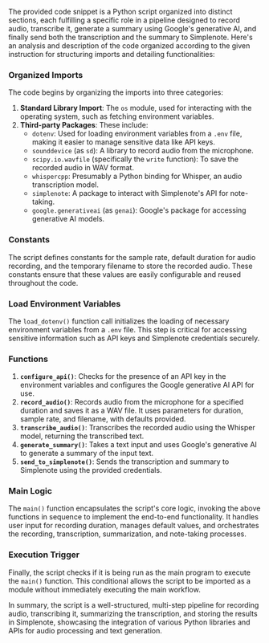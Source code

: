 The provided code snippet is a Python script organized into distinct sections, each fulfilling a specific role in a pipeline designed to record audio, transcribe it, generate a summary using Google's generative AI, and finally send both the transcription and the summary to Simplenote. Here's an analysis and description of the code organized according to the given instruction for structuring imports and detailing functionalities:

### Organized Imports
The code begins by organizing the imports into three categories:
1. **Standard Library Import**: The `os` module, used for interacting with the operating system, such as fetching environment variables.
2. **Third-party Packages**: These include:
   - `dotenv`: Used for loading environment variables from a `.env` file, making it easier to manage sensitive data like API keys.
   - `sounddevice` (as `sd`): A library to record audio from the microphone.
   - `scipy.io.wavfile` (specifically the `write` function): To save the recorded audio in WAV format.
   - `whispercpp`: Presumably a Python binding for Whisper, an audio transcription model.
   - `simplenote`: A package to interact with Simplenote's API for note-taking.
   - `google.generativeai` (as `genai`): Google's package for accessing generative AI models.
   
### Constants
The script defines constants for the sample rate, default duration for audio recording, and the temporary filename to store the recorded audio. These constants ensure that these values are easily configurable and reused throughout the code.

### Load Environment Variables
The `load_dotenv()` function call initializes the loading of necessary environment variables from a `.env` file. This step is critical for accessing sensitive information such as API keys and Simplenote credentials securely.

### Functions
1. **`configure_api()`**: Checks for the presence of an API key in the environment variables and configures the Google generative AI API for use.
2. **`record_audio()`**: Records audio from the microphone for a specified duration and saves it as a WAV file. It uses parameters for duration, sample rate, and filename, with defaults provided.
3. **`transcribe_audio()`**: Transcribes the recorded audio using the Whisper model, returning the transcribed text.
4. **`generate_summary()`**: Takes a text input and uses Google's generative AI to generate a summary of the input text.
5. **`send_to_simplenote()`**: Sends the transcription and summary to Simplenote using the provided credentials.

### Main Logic
The `main()` function encapsulates the script's core logic, invoking the above functions in sequence to implement the end-to-end functionality. It handles user input for recording duration, manages default values, and orchestrates the recording, transcription, summarization, and note-taking processes.

### Execution Trigger
Finally, the script checks if it is being run as the main program to execute the `main()` function. This conditional allows the script to be imported as a module without immediately executing the main workflow.

In summary, the script is a well-structured, multi-step pipeline for recording audio, transcribing it, summarizing the transcription, and storing the results in Simplenote, showcasing the integration of various Python libraries and APIs for audio processing and text generation.
